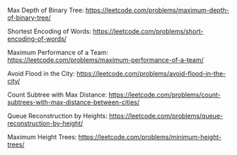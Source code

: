 Max Depth of Binary Tree: https://leetcode.com/problems/maximum-depth-of-binary-tree/

Shortest Encoding of Words: https://leetcode.com/problems/short-encoding-of-words/

Maximum Performance of a Team: https://leetcode.com/problems/maximum-performance-of-a-team/

Avoid Flood in the City: https://leetcode.com/problems/avoid-flood-in-the-city/

Count Subtree with Max Distance: https://leetcode.com/problems/count-subtrees-with-max-distance-between-cities/

Queue Reconstruction by Heights: https://leetcode.com/problems/queue-reconstruction-by-height/

Maximum Height Trees: https://leetcode.com/problems/minimum-height-trees/
